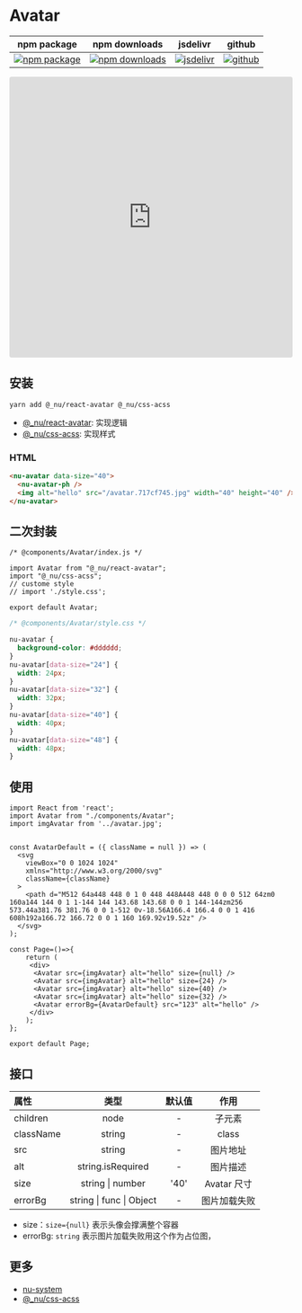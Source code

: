# Avatar

| npm package                          | npm downloads                              | jsdelivr                                    | github                          |
| ------------------------------------ | ------------------------------------------ | ------------------------------------------- | ------------------------------- |
| [![npm package][npm-badge]][npm-url] | [![npm downloads][npm-downloads]][npm-url] | [![jsdelivr][jsdelivr-badge]][jsdelivr-url] | [![github][git-badge]][git-url] |

[npm-badge]: https://img.shields.io/npm/v/@_nu/react-avatar.svg
[npm-url]: https://www.npmjs.org/package/@_nu/react-avatar
[npm-downloads]: https://img.shields.io/npm/dw/@_nu/react-avatar
[git-url]: https://github.com/nu-system/react-avatar
[git-badge]: https://img.shields.io/github/stars/nu-system/react-avatar.svg?style=social
[jsdelivr-badge]: https://data.jsdelivr.com/v1/package/npm/@_nu/react-avatar/badge
[jsdelivr-url]: https://www.jsdelivr.com/package/npm/@_nu/react-avatar

<iframe
     src="https://codesandbox.io/embed/nu-react-avatar-6eg15?fontsize=14&hidenavigation=1&theme=dark"
     style="width:100%; height:500px; border:0; border-radius: 4px; overflow:hidden;"
     title="nu-react-avatar"
     allow="accelerometer; ambient-light-sensor; camera; encrypted-media; geolocation; gyroscope; hid; microphone; midi; payment; usb; vr"
     sandbox="allow-forms allow-modals allow-popups allow-presentation allow-same-origin allow-scripts"
   ></iframe>
   
## 安装

```
yarn add @_nu/react-avatar @_nu/css-acss
```

- [@\_nu/react-avatar](https://nu-system.github.io/react/avatar/): 实现逻辑
- [@\_nu/css-acss](https://nu-system.github.io/css/acss/): 实现样式

### HTML

```html
<nu-avatar data-size="40">
  <nu-avatar-ph />
  <img alt="hello" src="/avatar.717cf745.jpg" width="40" height="40" />
</nu-avatar>
```

## 二次封装

```JSX
/* @components/Avatar/index.js */

import Avatar from "@_nu/react-avatar";
import "@_nu/css-acss";
// custome style
// import './style.css';

export default Avatar;
```

```css
/* @components/Avatar/style.css */

nu-avatar {
  background-color: #dddddd;
}
nu-avatar[data-size="24"] {
  width: 24px;
}
nu-avatar[data-size="32"] {
  width: 32px;
}
nu-avatar[data-size="40"] {
  width: 40px;
}
nu-avatar[data-size="48"] {
  width: 48px;
}
```

## 使用

```JSX
import React from 'react';
import Avatar from "./components/Avatar";
import imgAvatar from '../avatar.jpg';


const AvatarDefault = ({ className = null }) => (
  <svg
    viewBox="0 0 1024 1024"
    xmlns="http://www.w3.org/2000/svg"
    className={className}
  >
    <path d="M512 64a448 448 0 1 0 448 448A448 448 0 0 0 512 64zm0 160a144 144 0 1 1-144 144 143.68 143.68 0 0 1 144-144zm256 573.44a381.76 381.76 0 0 1-512 0v-18.56A166.4 166.4 0 0 1 416 608h192a166.72 166.72 0 0 1 160 169.92v19.52z" />
  </svg>
);

const Page=()=>{
    return (
     <div>
      <Avatar src={imgAvatar} alt="hello" size={null} />
      <Avatar src={imgAvatar} alt="hello" size={24} />
      <Avatar src={imgAvatar} alt="hello" size={40} />
      <Avatar src={imgAvatar} alt="hello" size={32} />
      <Avatar errorBg={AvatarDefault} src="123" alt="hello" />
     </div>
    );
};

export default Page;
```

## 接口

| 属性      |               类型               | 默认值 |     作用     |
| :-------- | :------------------------------: | :----: | :----------: |
| children  |               node               |   -    |    子元素    |
| className |              string              |   -    |    class     |
| src       |              string              |   -    |   图片地址   |
| alt       |        string.isRequired         |   -    |   图片描述   |
| size      |       string &#124; number       |  '40'  | Avatar 尺寸  |
| errorBg   | string &#124; func &#124; Object |   -    | 图片加载失败 |

- size：`size={null}` 表示头像会撑满整个容器
- errorBg: `string` 表示图片加载失败用这个作为占位图，

## 更多

- [nu-system](https://nu-system.github.io/)
- [@\_nu/css-acss](https://nu-system.github.io/css/acss/)
